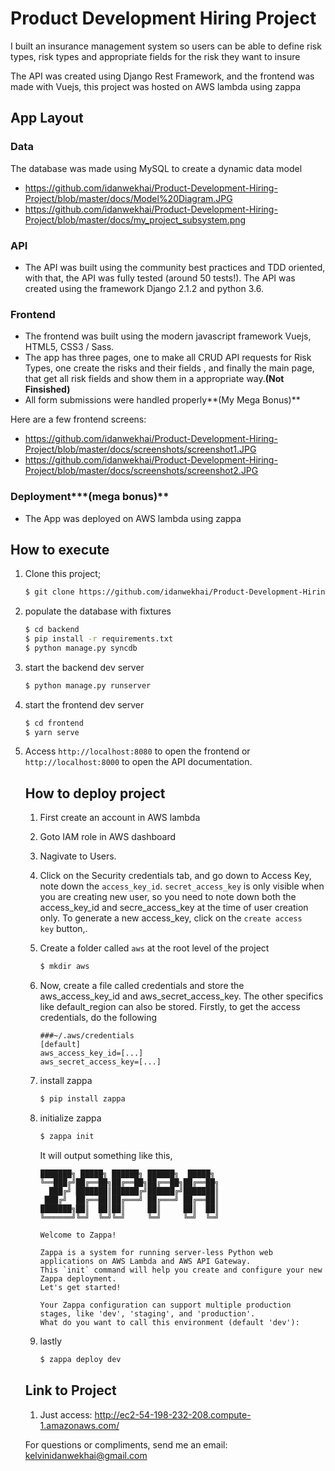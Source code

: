 # Product Development Hiring Project

I built an insurance management system so users can be able to define risk types, risk types and appropriate fields for the risk they want to insure

The API was created using Django Rest Framework, and the frontend was made with Vuejs, this project was hosted on AWS lambda using zappa

## App Layout

### Data

The database was made using MySQL to create a dynamic data model

- https://github.com/idanwekhai/Product-Development-Hiring-Project/blob/master/docs/Model%20Diagram.JPG
- https://github.com/idanwekhai/Product-Development-Hiring-Project/blob/master/docs/my_project_subsystem.png

### API

- The API was built using the community best practices and TDD oriented, with that, the API was fully tested (around 50 tests!). The API was created using the framework Django 2.1.2 and python 3.6.

### Frontend

- The frontend was built using the modern javascript framework Vuejs, HTML5, CSS3 / Sass. 
- The app has three pages, one to make all CRUD API requests for Risk Types, one create the risks and their fields , and finally the main page, that get all risk fields and show them in a appropriate way.**(Not Finsished)** 
- All form submissions were handled properly**(My Mega Bonus)**

Here are a few frontend screens:

- https://github.com/idanwekhai/Product-Development-Hiring-Project/blob/master/docs/screenshots/screenshot1.JPG
- https://github.com/idanwekhai/Product-Development-Hiring-Project/blob/master/docs/screenshots/screenshot2.JPG

### Deployment***(mega bonus)**

- The App was deployed on AWS lambda using zappa

## How to execute 

1. Clone this project;

   ```bash
   $ git clone https://github.com/idanwekhai/Product-Development-Hiring-Project.git
   ```

2. populate the database with fixtures

   ```bash
   $ cd backend
   $ pip install -r requirements.txt
   $ python manage.py syncdb
   ```

3. start the backend dev server

   ```bash
   $ python manage.py runserver
   ```

4. start the frontend dev server

   ```bash
   $ cd frontend
   $ yarn serve
   ```

5. Access `http://localhost:8080` to open the frontend or `http://localhost:8000` to open the API documentation.

   ## How to deploy project

   1. First create an account in AWS lambda

   2. Goto IAM role in AWS dashboard 

   3. Nagivate to Users. 

   4. Click on the Security credentials tab, and go down to Access Key, note down the `access_key_id`. `secret_access_key` is only visible when you are creating new user, so you need to note down both the access_key_id and secre_access_key at the time of user creation only. To generate a new access_key, click on the `create access key` button,.

   5. Create a folder called `aws` at the root level of the project

      ```bash
      $ mkdir aws
      ```

   6. Now, create a file called credentials and store the aws_access_key_id and aws_secret_access_key. The other specifics like default_region can also be stored. Firstly, to get the access credentials, do the following

      ```
      ###~/.aws/credentials
      [default]
      aws_access_key_id=[...]
      aws_secret_access_key=[...]
      ```

   7. install zappa

      ```bash
      $ pip install zappa
      ```

   8. initialize zappa

      ```bash
      $ zappa init
      ```

      It will output something like this, 

      ```
      ███████╗ █████╗ ██████╗ ██████╗  █████╗
      ╚══███╔╝██╔══██╗██╔══██╗██╔══██╗██╔══██╗
        ███╔╝ ███████║██████╔╝██████╔╝███████║
       ███╔╝  ██╔══██║██╔═══╝ ██╔═══╝ ██╔══██║
      ███████╗██║  ██║██║     ██║     ██║  ██║
      ╚══════╝╚═╝  ╚═╝╚═╝     ╚═╝     ╚═╝  ╚═╝
      
      Welcome to Zappa!
      
      Zappa is a system for running server-less Python web applications on AWS Lambda and AWS API Gateway.
      This `init` command will help you create and configure your new Zappa deployment.
      Let's get started!
      
      Your Zappa configuration can support multiple production stages, like 'dev', 'staging', and 'production'.
      What do you want to call this environment (default 'dev'):
      ```

   9. lastly

      ```bash
      $ zappa deploy dev
      ```

      

   ## Link to Project

   1. Just access: http://ec2-54-198-232-208.compute-1.amazonaws.com/

   

   For questions or compliments, send me an email: kelvinidanwekhai@gmail.com

   